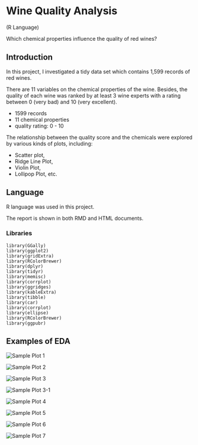 # Wine Quality Analysis 
(R Language)

Which chemical properties influence the quality of red wines?


## Introduction
In this project, I investigated a tidy data set which contains 1,599 records of red wines.

There are 11 variables on the chemical properties of the wine. Besides, the quality of each wine was ranked by at least 3 wine experts with a rating between 0 (very bad) and 10 (very excellent).

+ 1599 records
+ 11 chemical properties
+ quality rating: 0 - 10

The relationship between the quality score and the chemicals were explored by various kinds of plots, including:

+ Scatter plot,
+ Ridge Line Plot,
+ Violin Plot,
+ Lollipop Plot, etc.


## Language
R language was used in this project.

The report is shown in both RMD and HTML documents.

### Libraries
```
library(GGally)
library(ggplot2)
library(gridExtra)
library(RColorBrewer) 
library(dplyr)
library(tidyr)
library(memisc)
library(corrplot)
library(ggridges) 
library(kableExtra)
library(tibble) 
library(car)
library(corrplot)
library(ellipse)
library(RColorBrewer)
library(ggpubr) 
```

## Examples of EDA
![Sample Plot 1](https://github.com/yanglinjing/dand_p6_wine_quality_analysis/blob/master/readme_pic/sample_pic.png?raw=true)

![Sample Plot 2](https://github.com/yanglinjing/dand_p6_wine_quality_analysis/blob/master/readme_pic/sample_pic2.png?raw=true)

![Sample Plot 3](https://github.com/yanglinjing/dand_p6_wine_quality_analysis/blob/master/readme_pic/sample_pic3.png?raw=true)

![Sample Plot 3-1](https://github.com/yanglinjing/dand_p6_wine_quality_analysis/blob/master/readme_pic/sample_pic3-1.png?raw=true)

![Sample Plot 4](https://github.com/yanglinjing/dand_p6_wine_quality_analysis/blob/master/readme_pic/sample_pic4.png?raw=true)

![Sample Plot 5](https://github.com/yanglinjing/dand_p6_wine_quality_analysis/blob/master/readme_pic/sample_pic5.png?raw=true)

![Sample Plot 6](https://github.com/yanglinjing/dand_p6_wine_quality_analysis/blob/master/readme_pic/sample_pic6.png?raw=true)

![Sample Plot 7](https://github.com/yanglinjing/dand_p6_wine_quality_analysis/blob/master/readme_pic/sample_pic7.png?raw=true)
